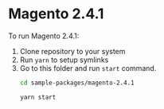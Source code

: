 # Magento 2.4.1

To run Magento 2.4.1:

1. Clone repository to your system
2. Run `yarn` to setup symlinks
3. Go to this folder and run `start` command.
    ```bash
    cd sample-packages/magento-2.4.1

    yarn start
    ```